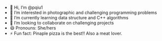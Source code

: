- 👋 Hi, I’m @pqiu1
- 👀 I’m interested in photographic and challenging programming problems
- 🌱 I’m currently learning data structure and C++ algorithms
- 💞️ I’m looking to collaborate on challenging projects
- 😄 Pronouns: She/hers
- ⚡ Fun fact: Pinaple pizza is the best!! Also a meat lover.

<!---
pqiu1/pqiu1 is a ✨ special ✨ repository because its `README.md` (this file) appears on your GitHub profile.
You can click the Preview link to take a look at your changes.
--->
